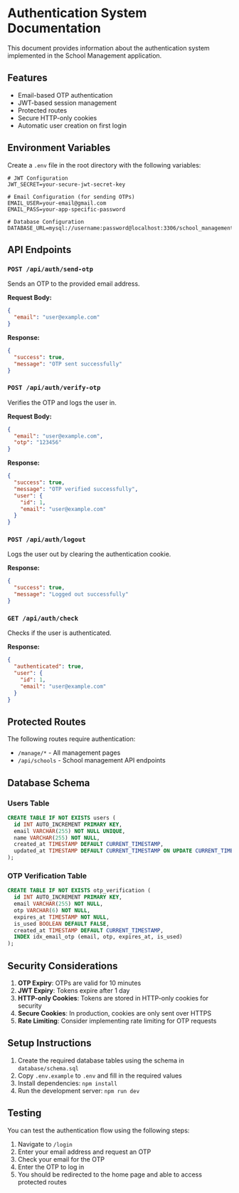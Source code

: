 # Authentication System Documentation

This document provides information about the authentication system implemented in the School Management application.

## Features

- Email-based OTP authentication
- JWT-based session management
- Protected routes
- Secure HTTP-only cookies
- Automatic user creation on first login

## Environment Variables

Create a `.env` file in the root directory with the following variables:

```env
# JWT Configuration
JWT_SECRET=your-secure-jwt-secret-key

# Email Configuration (for sending OTPs)
EMAIL_USER=your-email@gmail.com
EMAIL_PASS=your-app-specific-password

# Database Configuration
DATABASE_URL=mysql://username:password@localhost:3306/school_management
```

## API Endpoints

### `POST /api/auth/send-otp`
Sends an OTP to the provided email address.

**Request Body:**
```json
{
  "email": "user@example.com"
}
```

**Response:**
```json
{
  "success": true,
  "message": "OTP sent successfully"
}
```

### `POST /api/auth/verify-otp`
Verifies the OTP and logs the user in.

**Request Body:**
```json
{
  "email": "user@example.com",
  "otp": "123456"
}
```

**Response:**
```json
{
  "success": true,
  "message": "OTP verified successfully",
  "user": {
    "id": 1,
    "email": "user@example.com"
  }
}
```

### `POST /api/auth/logout`
Logs the user out by clearing the authentication cookie.

**Response:**
```json
{
  "success": true,
  "message": "Logged out successfully"
}
```

### `GET /api/auth/check`
Checks if the user is authenticated.

**Response:**
```json
{
  "authenticated": true,
  "user": {
    "id": 1,
    "email": "user@example.com"
  }
}
```

## Protected Routes

The following routes require authentication:
- `/manage/*` - All management pages
- `/api/schools` - School management API endpoints

## Database Schema

### Users Table
```sql
CREATE TABLE IF NOT EXISTS users (
  id INT AUTO_INCREMENT PRIMARY KEY,
  email VARCHAR(255) NOT NULL UNIQUE,
  name VARCHAR(255) NOT NULL,
  created_at TIMESTAMP DEFAULT CURRENT_TIMESTAMP,
  updated_at TIMESTAMP DEFAULT CURRENT_TIMESTAMP ON UPDATE CURRENT_TIMESTAMP
);
```

### OTP Verification Table
```sql
CREATE TABLE IF NOT EXISTS otp_verification (
  id INT AUTO_INCREMENT PRIMARY KEY,
  email VARCHAR(255) NOT NULL,
  otp VARCHAR(6) NOT NULL,
  expires_at TIMESTAMP NOT NULL,
  is_used BOOLEAN DEFAULT FALSE,
  created_at TIMESTAMP DEFAULT CURRENT_TIMESTAMP,
  INDEX idx_email_otp (email, otp, expires_at, is_used)
);
```

## Security Considerations

1. **OTP Expiry**: OTPs are valid for 10 minutes
2. **JWT Expiry**: Tokens expire after 1 day
3. **HTTP-only Cookies**: Tokens are stored in HTTP-only cookies for security
4. **Secure Cookies**: In production, cookies are only sent over HTTPS
5. **Rate Limiting**: Consider implementing rate limiting for OTP requests

## Setup Instructions

1. Create the required database tables using the schema in `database/schema.sql`
2. Copy `.env.example` to `.env` and fill in the required values
3. Install dependencies: `npm install`
4. Run the development server: `npm run dev`

## Testing

You can test the authentication flow using the following steps:

1. Navigate to `/login`
2. Enter your email address and request an OTP
3. Check your email for the OTP
4. Enter the OTP to log in
5. You should be redirected to the home page and able to access protected routes
